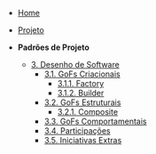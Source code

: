 <!-- docs/_sidebar.md -->

- [Home](./)
- [Projeto](./Projeto/Projeto.md)

- **Padrões de Projeto**
  - [3. Desenho de Software](./PadroesDeProjeto/3.PadroesDeProjeto.md)
    - [3.1. GoFs Criacionais](./PadroesDeProjeto/3.1.GoFsCriacionais.md)
      - [3.1.1. Factory](./PadroesDeProjeto/GoFsCriacionais/factory.md)
      - [3.1.2. Builder](./PadroesDeProjeto/GoFsCriacionais/builder.md)
    - [3.2. GoFs Estruturais](./PadroesDeProjeto/GoFsEstruturais/index.md)
      - [3.2.1. Composite](./PadroesDeProjeto/GoFsEstruturais/composite.md)
    - [3.3. GoFs Comportamentais](./PadroesDeProjeto/3.3.GoFsComportamentais.md)
    - [3.4. Participações](./PadroesDeProjeto/3.4.ParticipacoesPadroes.md)
    - [3.5. Iniciativas Extras](./PadroesDeProjeto/3.5.IniciativasExtras.md)

